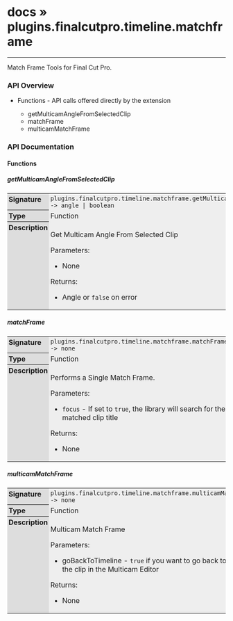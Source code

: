# [docs](index.md) » plugins.finalcutpro.timeline.matchframe
---

Match Frame Tools for Final Cut Pro.

<style type="text/css">
	a { text-decoration: none; }
	a:hover { text-decoration: underline; }
	th { background-color: #DDDDDD; vertical-align: top; padding: 3px; }
	td { width: 100%; background-color: #EEEEEE; vertical-align: top; padding: 3px; }
	table { width: 100% ; border: 1px solid #0; text-align: left; }
	section > table table td { width: 0; }
</style>
<link rel="stylesheet" href="../../css/docs.css" type="text/css" media="screen" />
<h3>API Overview</h3>
<ul>
<li>Functions - API calls offered directly by the extension</li>
  <ul>
	<li><a href="#getMulticamAngleFromSelectedClip">getMulticamAngleFromSelectedClip</a></li>
	<li><a href="#matchFrame">matchFrame</a></li>
	<li><a href="#multicamMatchFrame">multicamMatchFrame</a></li>
  </ul>
</ul>
<h3>API Documentation</h3>
<h4 class="documentation-section">Functions</h4>
  <section id="getMulticamAngleFromSelectedClip">
	<h5><a href="#getMulticamAngleFromSelectedClip">getMulticamAngleFromSelectedClip</a></h5>
	<table>
	  <tr>
		<th>Signature</th>
		<td><code>plugins.finalcutpro.timeline.matchframe.getMulticamAngleFromSelectedClip() -&gt; angle | boolean</code></td>
	  </tr>
	  <tr>
		<th>Type</th>
		<td>Function</td>
	  </tr>
	  <tr>
		<th>Description</th>
		<td><p>Get Multicam Angle From Selected Clip</p>
<p>Parameters:</p>
<ul>
<li>None</li>
</ul>
<p>Returns:</p>
<ul>
<li>Angle or <code>false</code> on error</li>
</ul>
</td>
	  </tr>
	</table>
  </section>
  <section id="matchFrame">
	<h5><a href="#matchFrame">matchFrame</a></h5>
	<table>
	  <tr>
		<th>Signature</th>
		<td><code>plugins.finalcutpro.timeline.matchframe.matchFrame() -&gt; none</code></td>
	  </tr>
	  <tr>
		<th>Type</th>
		<td>Function</td>
	  </tr>
	  <tr>
		<th>Description</th>
		<td><p>Performs a Single Match Frame.</p>
<p>Parameters:</p>
<ul>
<li><code>focus</code>  - If set to <code>true</code>, the library will search for the matched clip title</li>
</ul>
<p>Returns:</p>
<ul>
<li>None</li>
</ul>
</td>
	  </tr>
	</table>
  </section>
  <section id="multicamMatchFrame">
	<h5><a href="#multicamMatchFrame">multicamMatchFrame</a></h5>
	<table>
	  <tr>
		<th>Signature</th>
		<td><code>plugins.finalcutpro.timeline.matchframe.multicamMatchFrame(goBackToTimeline) -&gt; none</code></td>
	  </tr>
	  <tr>
		<th>Type</th>
		<td>Function</td>
	  </tr>
	  <tr>
		<th>Description</th>
		<td><p>Multicam Match Frame</p>
<p>Parameters:</p>
<ul>
<li>goBackToTimeline - <code>true</code> if you want to go back to the timeline after opening the clip in the Multicam Editor</li>
</ul>
<p>Returns:</p>
<ul>
<li>None</li>
</ul>
</td>
	  </tr>
	</table>
  </section>
